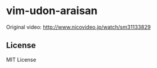 # vim-udon-araisan
Original video: http://www.nicovideo.jp/watch/sm31133829

## License
MIT License
